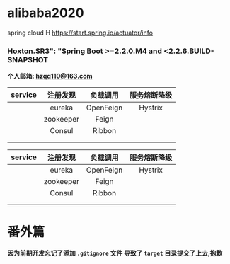 # alibaba2020
spring cloud H
https://start.spring.io/actuator/info
### Hoxton.SR3": "Spring Boot >=2.2.0.M4 and <2.2.6.BUILD-SNAPSHOT 

**个人邮箱: hzqq110@163.com** 

| service    | 注册发现     | 负载调用     |  服务熔断降级        |
| :------:   | :------:    | :------:    | :------:           |
|            | eureka      |OpenFeign    |  Hystrix           |
|            | zookeeper   |  Feign      |                    |
|            |  Consul     | Ribbon      |                    |
|            |            |             |                    |
|            |            |             |                    |


| service    | 注册发现     | 负载调用     |  服务熔断降级        |
| :------:   | :------:    | :------:    | :------:           |
|            | eureka      |OpenFeign    |  Hystrix           |
|            | zookeeper   |  Feign      |                    |
|            |  Consul     | Ribbon      |                    |
|            |            |             |                    |
|            |            |             |                    | 

# 番外篇
**因为前期开发忘记了添加 `.gitignore` 文件 导致了 `target` 目录提交了上去,抱歉**
